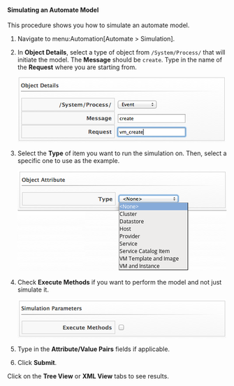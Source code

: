 #### Simulating an Automate Model

This procedure shows you how to simulate an automate model.

1.  Navigate to menu:Automation\[Automate \> Simulation\].

2.  In **Object Details**, select a type of object from
    `/System/Process/` that will initiate the model. The **Message**
    should be `create`. Type in the name of the **Request** where you
    are starting from.

    ![image](/images/2368.png)

3.  Select the **Type** of item you want to run the simulation on. Then,
    select a specific one to use as the example.

    ![image](/images/2369.png)

4.  Check **Execute Methods** if you want to perform the model and not
    just simulate it.

    ![image](/images/2370.png)

5.  Type in the **Attribute/Value Pairs** fields if applicable.

6.  Click **Submit**.

Click on the **Tree View** or **XML View** tabs to see results.
